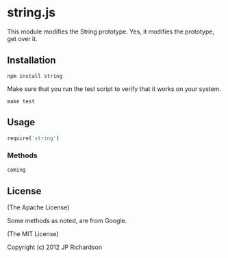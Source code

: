 # string.js

This module modifies the String prototype. Yes, it modifies the prototype, get over it.


## Installation

	npm install string


Make sure that you run the test script to verify that it works on your system.

	make test


## Usage

```coffeescript
require('string')
```

### Methods


```coffeescript
coming
```

## License

(The Apache License)

Some methods as noted, are from Google.

(The MIT License)

Copyright (c) 2012 JP Richardson




